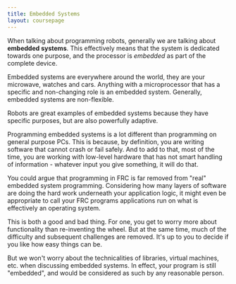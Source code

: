 ```yaml
---
title: Embedded Systems
layout: coursepage
---
```


When talking about programming robots, generally we are talking about **embedded systems**. This effectively means that the system is dedicated towards one purpose, and the processor is *embedded* as part of the complete device.

Embedded systems are everywhere around the world, they are your microwave, watches and cars. Anything with a microprocessor that has a specific and non-changing role is an embedded system. Generally, embedded systems are non-flexible.

Robots are great examples of embedded systems because they have specific purposes, but are also powerfully adaptive.

Programming embedded systems is a lot different than programming on general purpose PCs. This is because, by definition, you are writing software that cannot crash or fail safely. And to add to that, most of the time, you are working with low-level hardware that has not smart handling of information - whatever input you give something, it will do that.

You could argue that programming in FRC is far removed from "real" embedded system programming. Considering how many layers of software are doing the hard work underneath your application logic, it might even be appropriate to call your FRC programs applications run on what is effectively an operating system.

This is both a good and bad thing. For one, you get to worry more about functionality than re-inventing the wheel. But at the same time, much of the difficulty and subsequent challenges are removed. It's up to you to decide if you like how easy things can be.

But we won't worry about the technicalities of libraries, virtual machines, etc. when discussing embedded systems. In effect, your program is still "embedded", and would be considered as such by any reasonable person.
